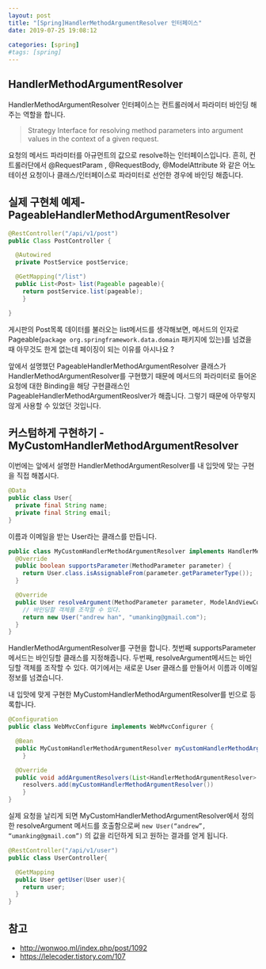```yaml
---
layout: post
title: "[Spring]HandlerMethodArgumentResolver 인터페이스"
date: 2019-07-25 19:08:12
 
categories: [spring]
#tags: [spring]
---
```


## HandlerMethodArgumentResolver
HandlerMethodArgumentResolver 인터페이스는 컨트롤러에서 파라미터 바인딩 해주는 역할을 합니다.

> Strategy Interface for resolving method parameters into argument values in the context of a given request.

요청의 메서드 파라미터를 아규먼트의 값으로 resolve하는 인터페이스입니다. 흔히, 컨트롤러단에서 @RequestParam , @RequestBody, @ModelAttribute 와 같은 어노테이션 요청이나 클래스/인터페이스로 파라미터로 선언한 경우에 바인딩 해줍니다.

## 실제 구현체 예제- PageableHandlerMethodArgumentResolver

```java
@RestController("/api/v1/post")
public Class PostController {

  @Autowired
  private PostService postService;

  @GetMapping("/list")
  public List<Post> list(Pageable pageable){
  	return postService.list(pageable);
	}

}
```

게시판의 Post목록 데이터를 불러오는 list메서드를 생각해보면, 메서드의 인자로 Pageable(`package org.springframework.data.domain` 패키지에 있는)를 넘겼을 때 아무것도 한게 없는데 페이징이 되는 이유를 아시나요 ?

앞에서 설명했던 PageableHandlerMethodArgumentResolver 클래스가HandlerMethodArgumentResolver를 구현했기 때문에 메서드의 파라미터로 들어온 요청에 대한 Binding을 해당 구현클래스인 PageableHandlerMethodArgumentReoslver가 해줍니다. 그렇기 때문에 아무렇지 않게 사용할 수 있었던 것입니다.

## 커스텀하게 구현하기 - MyCustomHandlerMethodArgumentResolver

이번에는 앞에서 설명한 HandlerMethodArgumentResolver를 내 입맛에 맞는 구현을 직접 해봅시다.

```java
@Data
public class User{
  private final String name;
  private final String email;
}
```

이름과 이메일을 받는 User라는 클래스를 만듭니다.

```java
public class MyCustomHandlerMethodArgumentResolver implements HandlerMethodArgumentResolver {
  @Override
  public boolean supportsParameter(MethodParameter parameter) {
    return User.class.isAssignableFrom(parameter.getParameterType());
  }

  @Override
  public User resolveArgument(MethodParameter parameter, ModelAndViewContainer mavContainer, NativeWebRequest webRequest, WebDataBinderFactory binderFactory) throws Exception {
    // 바인딩할 객체를 조작할 수 있다.
    return new User("andrew han", "umanking@gmail.com");
  }
}
```

HandlerMethodArgumentResolver를 구현을 합니다. 첫번째 supportsParameter메서드는 바인딩할 클래스를 지정해줍니다. 두번째, resolveArgument메서드는 바인딩할 객체를 조작할 수 있다. 여기에서는 새로운 User 클래스를 만들어서 이름과 이메일정보를 넘겼습니다.

내 입맛에 맞게 구현한 MyCustomHandlerMethodArgumentResolver를 빈으로 등록합니다.

```java
@Configuration
public class WebMvcConfigure implements WebMvcConfigurer {

  @Bean
  public MyCustomHandlerMethodArgumentResolver myCustomHandlerMethodArgumentResolver() { 			return new MyCustomHandlerMethodArgumentResolver();
	}

  @Override
  public void addArgumentResolvers(List<HandlerMethodArgumentResolver> resolvers) {
    resolvers.add(myCustomHandlerMethodArgumentResolver())
	}
}
```

실제 요청을 날리게 되면 MyCustomHandlerMethodArgumentResolver에서 정의한 resolveArgument 메서드를 호출함으로써 `new User(“andrew”, “umanking@gmail.com”)` 의 값을 리던하게 되고 원하는 결과를 얻게 됩니다.

```java
@RestController("/api/v1/user")
public class UserController{

  @GetMapping
  public User getUser(User user){
    return user;
  }
}
```

## 참고

- http://wonwoo.ml/index.php/post/1092
- https://lelecoder.tistory.com/107
